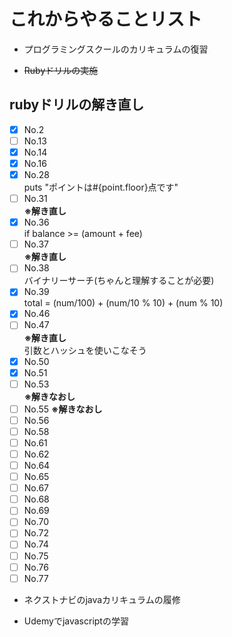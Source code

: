 # これからやることリスト

- プログラミングスクールのカリキュラムの復習

- ~~Rubyドリルの実施~~

## rubyドリルの解き直し
- [x] No.2
- [ ] No.13
- [x] No.14
- [x] No.16
- [x] No.28  
                        puts "ポイントは#{point.floor}点です"
- [ ] No.31  
      **※解き直し**
- [x] No.36  
      if balance >= (amount + fee)
- [ ] No.37  
      **※解き直し**
- [ ] No.38  
      バイナリーサーチ(ちゃんと理解することが必要)
- [x] No.39  
      total = (num/100) + (num/10 % 10) + (num % 10)
- [x] No.46
- [ ] No.47  
      **※解き直し**  
      引数とハッシュを使いこなそう
- [x] No.50
- [x] No.51
- [ ] No.53  
      **※解きなおし**
- [ ] No.55
      **※解きなおし**
- [ ] No.56
- [ ] No.58
- [ ] No.61
- [ ] No.62
- [ ] No.64
- [ ] No.65
- [ ] No.67
- [ ] No.68
- [ ] No.69
- [ ] No.70
- [ ] No.72
- [ ] No.74
- [ ] No.75
- [ ] No.76
- [ ] No.77

- ネクストナビのjavaカリキュラムの履修

- Udemyでjavascriptの学習
